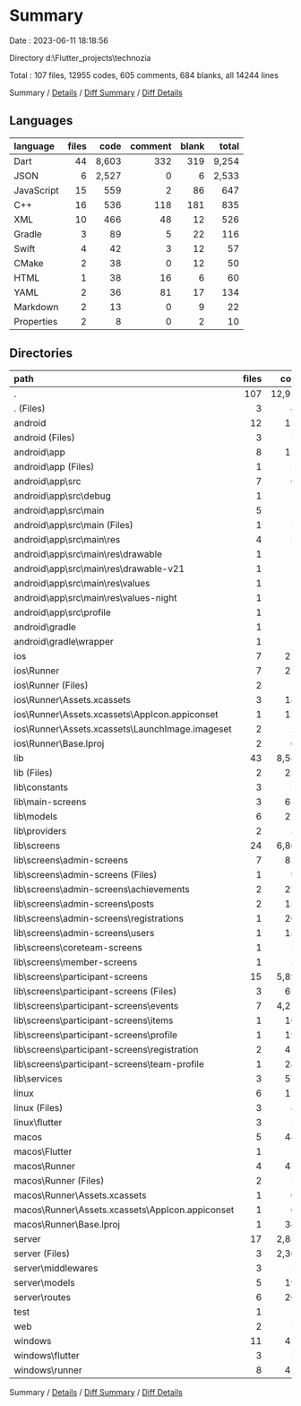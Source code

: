 # Summary

Date : 2023-06-11 18:18:56

Directory d:\\Flutter_projects\\technozia

Total : 107 files,  12955 codes, 605 comments, 684 blanks, all 14244 lines

Summary / [Details](details.md) / [Diff Summary](diff.md) / [Diff Details](diff-details.md)

## Languages
| language | files | code | comment | blank | total |
| :--- | ---: | ---: | ---: | ---: | ---: |
| Dart | 44 | 8,603 | 332 | 319 | 9,254 |
| JSON | 6 | 2,527 | 0 | 6 | 2,533 |
| JavaScript | 15 | 559 | 2 | 86 | 647 |
| C++ | 16 | 536 | 118 | 181 | 835 |
| XML | 10 | 466 | 48 | 12 | 526 |
| Gradle | 3 | 89 | 5 | 22 | 116 |
| Swift | 4 | 42 | 3 | 12 | 57 |
| CMake | 2 | 38 | 0 | 12 | 50 |
| HTML | 1 | 38 | 16 | 6 | 60 |
| YAML | 2 | 36 | 81 | 17 | 134 |
| Markdown | 2 | 13 | 0 | 9 | 22 |
| Properties | 2 | 8 | 0 | 2 | 10 |

## Directories
| path | files | code | comment | blank | total |
| :--- | ---: | ---: | ---: | ---: | ---: |
| . | 107 | 12,955 | 605 | 684 | 14,244 |
| . (Files) | 3 | 46 | 81 | 24 | 151 |
| android | 12 | 159 | 51 | 33 | 243 |
| android (Files) | 3 | 38 | 0 | 10 | 48 |
| android\\app | 8 | 116 | 51 | 22 | 189 |
| android\\app (Files) | 1 | 54 | 5 | 13 | 72 |
| android\\app\\src | 7 | 62 | 46 | 9 | 117 |
| android\\app\\src\\debug | 1 | 4 | 4 | 1 | 9 |
| android\\app\\src\\main | 5 | 54 | 38 | 7 | 99 |
| android\\app\\src\\main (Files) | 1 | 28 | 6 | 1 | 35 |
| android\\app\\src\\main\\res | 4 | 26 | 32 | 6 | 64 |
| android\\app\\src\\main\\res\\drawable | 1 | 4 | 7 | 2 | 13 |
| android\\app\\src\\main\\res\\drawable-v21 | 1 | 4 | 7 | 2 | 13 |
| android\\app\\src\\main\\res\\values | 1 | 9 | 9 | 1 | 19 |
| android\\app\\src\\main\\res\\values-night | 1 | 9 | 9 | 1 | 19 |
| android\\app\\src\\profile | 1 | 4 | 4 | 1 | 9 |
| android\\gradle | 1 | 5 | 0 | 1 | 6 |
| android\\gradle\\wrapper | 1 | 5 | 0 | 1 | 6 |
| ios | 7 | 222 | 2 | 9 | 233 |
| ios\\Runner | 7 | 222 | 2 | 9 | 233 |
| ios\\Runner (Files) | 2 | 13 | 0 | 3 | 16 |
| ios\\Runner\\Assets.xcassets | 3 | 148 | 0 | 4 | 152 |
| ios\\Runner\\Assets.xcassets\\AppIcon.appiconset | 1 | 122 | 0 | 1 | 123 |
| ios\\Runner\\Assets.xcassets\\LaunchImage.imageset | 2 | 26 | 0 | 3 | 29 |
| ios\\Runner\\Base.lproj | 2 | 61 | 2 | 2 | 65 |
| lib | 43 | 8,589 | 322 | 312 | 9,223 |
| lib (Files) | 2 | 237 | 0 | 9 | 246 |
| lib\\constants | 3 | 55 | 0 | 11 | 66 |
| lib\\main-screens | 3 | 655 | 12 | 24 | 691 |
| lib\\models | 6 | 225 | 12 | 33 | 270 |
| lib\\providers | 2 | 36 | 0 | 8 | 44 |
| lib\\screens | 24 | 6,809 | 282 | 182 | 7,273 |
| lib\\screens\\admin-screens | 7 | 850 | 6 | 51 | 907 |
| lib\\screens\\admin-screens (Files) | 1 | 93 | 0 | 5 | 98 |
| lib\\screens\\admin-screens\\achievements | 2 | 236 | 2 | 16 | 254 |
| lib\\screens\\admin-screens\\posts | 2 | 135 | 3 | 14 | 152 |
| lib\\screens\\admin-screens\\registrations | 1 | 201 | 0 | 9 | 210 |
| lib\\screens\\admin-screens\\users | 1 | 185 | 1 | 7 | 193 |
| lib\\screens\\coreteam-screens | 1 | 33 | 0 | 4 | 37 |
| lib\\screens\\member-screens | 1 | 33 | 0 | 4 | 37 |
| lib\\screens\\participant-screens | 15 | 5,893 | 276 | 123 | 6,292 |
| lib\\screens\\participant-screens (Files) | 3 | 659 | 74 | 37 | 770 |
| lib\\screens\\participant-screens\\events | 7 | 4,218 | 0 | 42 | 4,260 |
| lib\\screens\\participant-screens\\items | 1 | 160 | 134 | 7 | 301 |
| lib\\screens\\participant-screens\\profile | 1 | 196 | 3 | 8 | 207 |
| lib\\screens\\participant-screens\\registration | 2 | 417 | 12 | 19 | 448 |
| lib\\screens\\participant-screens\\team-profile | 1 | 243 | 53 | 10 | 306 |
| lib\\services | 3 | 572 | 16 | 45 | 633 |
| linux | 6 | 117 | 27 | 44 | 188 |
| linux (Files) | 3 | 86 | 18 | 27 | 131 |
| linux\\flutter | 3 | 31 | 9 | 17 | 57 |
| macos | 5 | 441 | 3 | 12 | 456 |
| macos\\Flutter | 1 | 10 | 3 | 4 | 17 |
| macos\\Runner | 4 | 431 | 0 | 8 | 439 |
| macos\\Runner (Files) | 2 | 20 | 0 | 6 | 26 |
| macos\\Runner\\Assets.xcassets | 1 | 68 | 0 | 1 | 69 |
| macos\\Runner\\Assets.xcassets\\AppIcon.appiconset | 1 | 68 | 0 | 1 | 69 |
| macos\\Runner\\Base.lproj | 1 | 343 | 0 | 1 | 344 |
| server | 17 | 2,838 | 2 | 88 | 2,928 |
| server (Files) | 3 | 2,308 | 0 | 7 | 2,315 |
| server\\middlewares | 3 | 74 | 0 | 15 | 89 |
| server\\models | 5 | 195 | 2 | 16 | 213 |
| server\\routes | 6 | 261 | 0 | 50 | 311 |
| test | 1 | 14 | 10 | 7 | 31 |
| web | 2 | 73 | 16 | 7 | 96 |
| windows | 11 | 456 | 91 | 148 | 695 |
| windows\\flutter | 3 | 30 | 9 | 17 | 56 |
| windows\\runner | 8 | 426 | 82 | 131 | 639 |

Summary / [Details](details.md) / [Diff Summary](diff.md) / [Diff Details](diff-details.md)